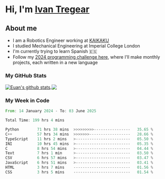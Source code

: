 # Hi, I'm [Ivan Tregear](https://www.linkedin.com/in/ivantregear/)

## About me

* I am a Robotics Engineer working at [KAIKAKU](https://github.com/KAIKAKU-AI)
* I studied Mechanical Engineering at Imperial College London
* I'm currently trying to learn Spanish :es:
* Follow my [2024 programming challenge here](https://github.com/ITregear?tab=repositories), where I'll make monthly projects, each written in a new language


### My GitHub Stats

<a href="#my-github-stats">
  <img align="center" src="https://github-readme-stats.vercel.app/api?username=itregear&count_private=true&show_icons=true&include_all_commits=true&theme=material-palenight" alt="Euan's github stats" />
</a>

<a href="#my-github-stats">
  <img align="center" src="https://github-readme-stats.vercel.app/api/top-langs/?username=itregear&layout=compact&theme=material-palenight" />
</a>

### My Week in Code
<!--START_SECTION:waka-->

```rust
From: 14 January 2024 - To: 03 June 2025

Total Time: 199 hrs 4 mins

Python        71 hrs 38 mins  >>>>>>>>>----------------   35.65 %
C++           57 hrs 34 mins  >>>>>>>------------------   28.66 %
TypeScript    11 hrs 2 mins   >------------------------   05.50 %
INI           10 hrs 45 mins  >------------------------   05.35 %
C             8 hrs 54 mins   >------------------------   04.44 %
Text          7 hrs 1 min     >------------------------   03.50 %
CSV           6 hrs 57 mins   >------------------------   03.47 %
JavaScript    6 hrs 51 mins   >------------------------   03.41 %
HTML          3 hrs 7 mins    -------------------------   01.56 %
CSS           3 hrs 5 mins    -------------------------   01.54 %
```

<!--END_SECTION:waka-->
